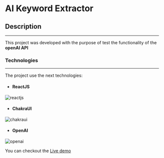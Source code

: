 # AI Keyword Extractor

## Description
---

This project was developed with the purpose of test the functionality of the **openAI API** 

### Technologies
---

The project use the next technologies:

- #### **ReactJS**
![reactjs](https://styles.redditmedia.com/t5_2su6s/styles/communityIcon_4g1uo0kd87c61.png?width=256&s=3f7493995143d3cf40b1fedc582607cea194b579)
- #### **ChakraUI** 
![chakraui](https://images.opencollective.com/chakra-ui/eb43264/logo/256.png)

- #### **OpenAI**
![openai](https://ps.w.org/open-ai-search-bar/assets/icon-256x256.png?rev=2910451)

You can checkout the [Live demo]()